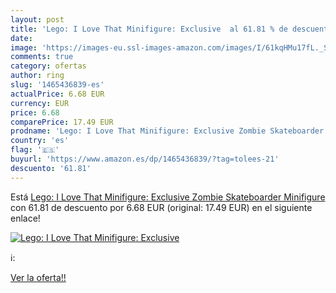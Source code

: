 ```yaml
---
layout: post
title: 'Lego: I Love That Minifigure: Exclusive  al 61.81 % de descuento'
date: 
image: 'https://images-eu.ssl-images-amazon.com/images/I/61kqHMu17fL._SL200_.jpg'
comments: true
category: ofertas
author: ring
slug: '1465436839-es'
actualPrice: 6.68 EUR
currency: EUR
price: 6.68
comparePrice: 17.49 EUR
prodname: 'Lego: I Love That Minifigure: Exclusive Zombie Skateboarder Minifigure'
country: 'es'
flag: '🇪🇸'
buyurl: 'https://www.amazon.es/dp/1465436839/?tag=tolees-21'
descuento: '61.81'
---
```


Está [Lego: I Love That Minifigure: Exclusive Zombie Skateboarder Minifigure](https://www.amazon.es/dp/1465436839/?tag=tolees-21) con 61.81 de descuento por 6.68 EUR (original: 17.49 EUR) en el siguiente enlace!

[![Lego: I Love That Minifigure: Exclusive ](https://images-eu.ssl-images-amazon.com/images/I/61kqHMu17fL._SL200_.jpg)](https://www.amazon.es/dp/1465436839/?tag=tolees-21)

ℹ️:


[Ver la oferta!!](https://www.amazon.es/dp/1465436839/?tag=tolees-21)
